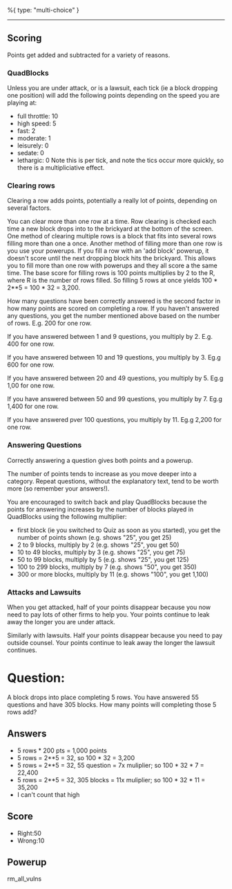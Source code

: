 %{
 type: "multi-choice"
}

---
## Scoring

Points get added and subtracted for a variety of reasons.

### QuadBlocks
Unless you are under attack, or is a lawsuit,
each tick (ie a block dropping one position)
will add the following points depending on
the speed you are playing at:
- full throttle: 10
- high speed: 5
- fast: 2
- moderate: 1
- leisurely: 0
- sedate: 0
- lethargic: 0
Note this is per tick, and note the tics occur more quickly,
so there is a multipliciative effect.

### Clearing rows

Clearing a row adds points,
potentially a really lot of points,
depending on several factors.

You can clear more than one row at a time.
Row clearing is checked each time a new block
drops into to the brickyard at the bottom of the screen.
One method of clearing multiple rows is
a block that fits into several rows filling
more than one a once.
Another method of filling more than one row
is you use your powerups.
If you fill a row with an 'add block' powerup,
it doesn't score until the next dropping block
hits the brickyard.
This allows you to fill more than one row with powerups
and they all score a the same time.
The base score for filling rows is
100 points multiplies by 2 to the R,
where R is the number of rows filled.
So filling 5 rows at once yields
100 * 2**5 = 100 * 32 = 3,200.

How many questions have been correctly answered is
the second factor in how many points are scored on completing a row.
If you haven't answered any questions,
you get the number mentioned above based on the number of rows.
E.g. 200 for one row.

If you have answered between 1 and 9 questions,
you multiply by 2.
E.g. 400 for one row.

If you have answered between
10 and 19 questions,
you multiply by 3.
Eg.g 600 for one row.

If you have answered between
20 and 49 questions,
you multiply by 5.
Eg.g 1,00 for one row.

If you have answered between
50 and 99 questions,
you multiply by 7.
Eg.g 1,400 for one row.

If you have answered
pver 100 questions,
you multiply by 11.
Eg.g 2,200 for one row.

### Answering Questions
Correctly answering a question
gives both points and a powerup.

The number of points tends to increase
as you move deeper into a category.
Repeat questions, without the explanatory text,
tend to be worth more (so remember your answers!).

You are encouraged to switch back and play QuadBlocks
because the points for answering increases by
the number of blocks played in QuadBlocks
using the following multiplier:
- first block (ie you switched to Quiz as soon as you started), you get the number of points shown (e.g. shows "25", you get 25)
- 2 to 9 blocks, multiply by 2 (e.g. shows "25", you get 50)
- 10 to 49 blocks, multiply by 3 (e.g. shows "25", you get 75)
- 50 to 99 blocks, multiply by 5 (e.g. shows "25", you get 125)
- 100 to 299 blocks, multiply by 7 (e.g. shows "50", you get 350)
- 300 or more blocks, multiply by 11 (e.g. shows "100", you get 1,100)

### Attacks and Lawsuits

When you get attacked, half of your points disappear because you now need
to pay lots of other firms to help you.
Your points continue to leak away the longer you are under attack.

Similarly with lawsuits. Half your points disappear because you need to
pay outside counsel.
Your points continue to leak away the longer the lawsuit continues.


# Question:
A block drops into place completing 5 rows.
You have answered 55 questions and have 305 blocks.
How many points will completing those 5 rows add?

## Answers
- 5 rows * 200 pts = 1,000 points
- 5 rows = 2**5 = 32, so 100 * 32 = 3,200
- 5 rows = 2**5 = 32, 55 question = 7x muliplier; so 100 * 32 * 7 = 22,400
- 5 rows = 2**5 = 32, 305 blocks = 11x muliplier; so 100 * 32 * 11 = 35,200
- I can't count that high

## Score
- Right:50
- Wrong:10

## Powerup
rm_all_vulns

